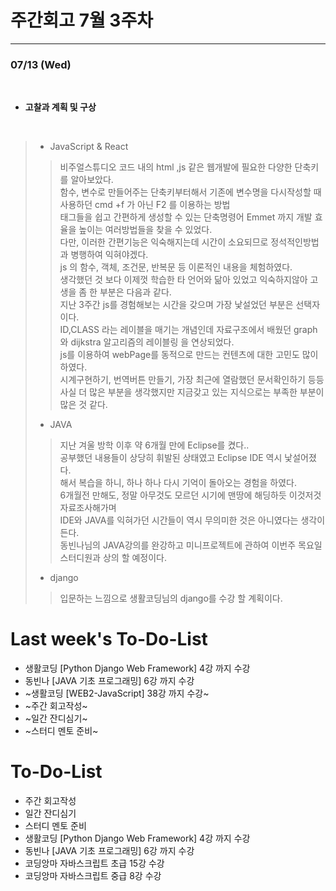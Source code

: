 # 주간회고 7월 3주차
---

### 07/13 (Wed)
<br>

+ **고찰과 계획 및 구상** <br>
<br>

>* JavaScript & React
>>  비주얼스튜디오 코드 내의 html ,js 같은 웹개발에 필요한 다양한 단축키를 알아보았다.<br>
>>  함수, 변수로 만들어주는 단축키부터해서 기존에 변수명을 다시작성할 때 사용하던 cmd +f 가 아닌 F2 를 이용하는 방법<br>
>>  태그들을 쉽고 간편하게 생성할 수 있는 단축명령어 Emmet 까지 개발 효율을 높이는 여러방법들을 찾을 수 있었다.<br>
>>  다만, 이러한 간편기능은 익숙해지는데 시간이 소요되므로 정석적인방법과 병행하여 익혀야겠다.<br>
>>  js 의 함수, 객체, 조건문, 반복문 등 이론적인 내용을 체험하였다. <br>
>>  생각했던 것 보다 이제껏 학습한 타 언어와 닮아 있었고 익숙하지않아 고생을 좀 한 부분은 다음과 같다.<br>
>>  지난 3주간 js를 경험해보는 시간을 갖으며 가장 낯설었던 부분은 선택자이다. <br>
>>  ID,CLASS 라는 레이블을 매기는 개념인데 자료구조에서 배웠던 graph 와 dijkstra 알고리즘의 레이블링 을 연상되었다.<br>
>>  js를 이용하여 webPage를 동적으로 만드는 컨텐츠에 대한 고민도 많이 하였다.<br> 
>>  시계구현하기, 번역버튼 만들기, 가장 최근에 열람했던 문서확인하기 등등 <br> 
>>  사실 더 많은 부분을 생각했지만 지금갖고 있는 지식으로는 부족한 부분이 많은 것 같다. 
>
>* JAVA
>> 지난 겨울 방학 이후 약 6개월 만에 Eclipse를 켰다..<br>
>> 공부했던 내용들이 상당히 휘발된 상태였고 Eclipse IDE 역시 낯설어졌다.<br>
>> 해서 복습을 하니, 하나 하나 다시 기억이 돌아오는 경험을 하였다. <br>
>> 6개월전 만해도, 정말 아무것도 모르던 시기에 맨땅에 해딩하듯 이것저것 자료조사해가며 <br>
>> IDE와 JAVA를 익혀가던 시간들이 역시 무의미한 것은 아니였다는 생각이 든다.<br>
>> 동빈나님의 JAVA강의를 완강하고 미니프로젝트에 관하여 이번주 목요일 스터디원과 상의 할 예정이다.
>
>
>* django
>> 입문하는 느낌으로 생활코딩님의 django를 수강 할 계획이다.
>
>  


# Last week's To-Do-List
+ 생활코딩 [Python Django Web Framework] 4강 까지 수강
+ 동빈나 [JAVA 기초 프로그래밍] 6강 까지 수강
+ ~생활코딩 [WEB2-JavaScript] 38강 까지 수강~
+ ~주간 회고작성~
+ ~일간 잔디심기~
+ ~스터디 멘토 준비~

# To-Do-List
+ 주간 회고작성
+ 일간 잔디심기
+ 스터디 멘토 준비
+ 생활코딩 [Python Django Web Framework] 4강 까지 수강
+ 동빈나 [JAVA 기초 프로그래밍] 6강 까지 수강
+ 코딩앙마 자바스크립트 초급 15강 수강
+ 코딩앙마 자바스크립트 중급 8강 수강
